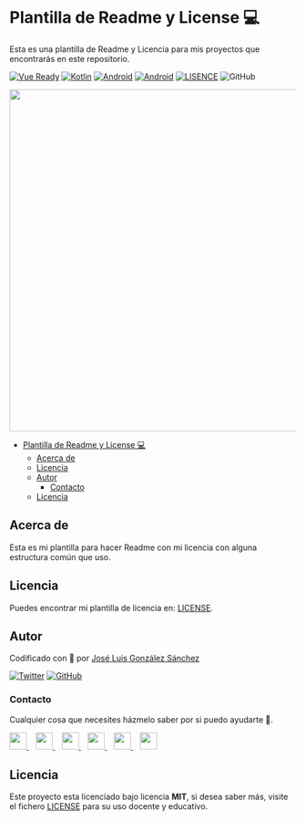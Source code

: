 # Plantilla de Readme y License 💻 
Esta es una plantilla de Readme y Licencia para mis proyectos que encontrarás en este repositorio.

[![Vue Ready](https://img.shields.io/badge/Code-Vue.js-%2342b983)](https://es.vuejs.org/)
[![Kotlin](https://img.shields.io/badge/Code-Kotlin-blueviolet)](https://kotlinlang.org/)
[![Android](https://img.shields.io/badge/Code-Android-green)](https://developer.android.com/)
[![Android](https://img.shields.io/badge/Code-TypeScript-blue)](https://www.typescriptlang.org/)
[![LISENCE](https://img.shields.io/badge/Lisence-MIT-%23e64545)](https://joseluisgs.github.io/docs/license/)
![GitHub](https://img.shields.io/github/last-commit/joseluisgs/readme-licese-template)

<p align="center">
  <a href="https://joseluisgs.github.io/" target="_blank"><img src="https://github.com/joseluisgs/joseluisgs/raw/master/images/banner.png" 
  width='600px' borderRadius='1rem' boxShadow = '0 5px 18px rgba(0,0,0,0.3)'></a>
</p>

- [Plantilla de Readme y License 💻](#plantilla-de-readme-y-license-)
  - [Acerca de](#acerca-de)
  - [Licencia](#licencia)
  - [Autor](#autor)
    - [Contacto](#contacto)
  - [Licencia](#licencia-1)

## Acerca de
Esta es mi plantilla para hacer Readme con mi licencia con alguna estructura común que uso.

## Licencia
Puedes encontrar mi plantilla de licencia en: [LICENSE](https://joseluisgs.github.io/docs/license/).

## Autor

Codificado con :sparkling_heart: por [José Luis González Sánchez](https://twitter.com/joseluisgonsan)

[![Twitter](https://img.shields.io/twitter/follow/joseluisgonsan?style=social)](https://twitter.com/joseluisgonsan)
[![GitHub](https://img.shields.io/github/followers/joseluisgs?style=social)](https://github.com/joseluisgs)

### Contacto
<p>
  Cualquier cosa que necesites házmelo saber por si puedo ayudarte 💬.
</p>
<p>
 <a href="https://joseluisgs.github.io/" target="_blank">
        <img src="https://joseluisgs.github.io/img/favicon.png" 
    height="30">
    </a>  &nbsp;&nbsp;
    <a href="https://github.com/joseluisgs" target="_blank">
        <img src="https://distreau.com/github.svg" 
    height="30">
    </a> &nbsp;&nbsp;
        <a href="https://twitter.com/joseluisgonsan" target="_blank">
        <img src="https://i.imgur.com/U4Uiaef.png" 
    height="30">
    </a> &nbsp;&nbsp;
    <a href="https://www.linkedin.com/in/joseluisgonsan" target="_blank">
        <img src="https://upload.wikimedia.org/wikipedia/commons/thumb/c/ca/LinkedIn_logo_initials.png/768px-LinkedIn_logo_initials.png" 
    height="30">
    </a>  &nbsp;&nbsp;
    <a href="https://discordapp.com/users/joseluisgs#3560" target="_blank">
        <img src="https://logodownload.org/wp-content/uploads/2017/11/discord-logo-4-1.png" 
    height="30">
    </a> &nbsp;&nbsp;
    <a href="https://g.dev/joseluisgs" target="_blank">
        <img loading="lazy" src="https://googlediscovery.com/wp-content/uploads/google-developers.png" 
    height="30">
    </a>    
</p>

## Licencia

Este proyecto esta licenciado bajo licencia **MIT**, si desea saber más, visite el fichero
[LICENSE](https://joseluisgs.github.io/docs/license/) para su uso docente y educativo.